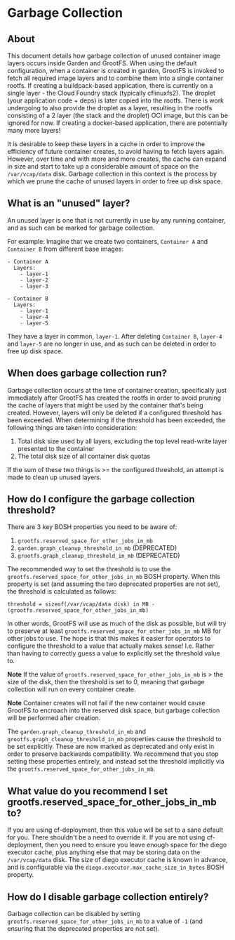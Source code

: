 # Garbage Collection

## About

This document details how garbage collection of unused container image layers occurs inside Garden and GrootFS.
When using the default configuration, when a container is created in garden, GrootFS is invoked to fetch all required image layers and to combine them into a single container rootfs.
If creating a buildpack-based application, there is currently on a single layer - the Cloud Foundry stack (typically cflinuxfs2). The droplet (your application code + deps) is later copied into the rootfs.
There is work undergoing to also provide the droplet as a layer, resulting in the rootfs consisting of a 2 layer (the stack and the droplet) OCI image, but this can be ignored for now.
If creating a docker-based application, there are potentially many more layers!

It is desirable to keep these layers in a cache in order to improve the efficiency of future container creates, to avoid having to fetch layers again.
However, over time and with more and more creates, the cache can expand in size and start to take up a considerable amount of space on the `/var/vcap/data` disk.
Garbage collection in this context is the process by which we prune the cache of unused layers in order to free up disk space.

## What is an "unused" layer?

An unused layer is one that is not currently in use by any running container, and as such can be marked for garbage collection.

For example: Imagine that we create two containers, `Container A` and `Container B` from different base images:

```
- Container A
  Layers:
    - layer-1
    - layer-2
    - layer-3

- Container B
  Layers:
    - layer-1
    - layer-4
    - layer-5

```

They have a layer in common, `layer-1`. After deleting  `Container B`,
`layer-4` and `layer-5` are no longer in use, and as such can be deleted in order to free up disk space.

## When does garbage collection run?

Garbage collection occurs at the time of container creation, specifically just immediately after GrootFS has created the rootfs in order to avoid pruning the cache of layers that might be used by the container that's being created.
However, layers will only be deleted if a configured threshold has been exceeded. When determining if the threshold has been exceeded, the following things are taken into consideration:

1. Total disk size used by all layers, excluding the top level read-write layer presented to the container
1. The total disk size of all container disk quotas 

If the sum of these two things is >= the configured threshold, an attempt is made to clean up unused layers.

## How do I configure the garbage collection threshold?

There are 3 key BOSH properties you need to be aware of:

1. `grootfs.reserved_space_for_other_jobs_in_mb`
1. `garden.graph_cleanup_threshold_in_mb` (DEPRECATED)
1. `grootfs.graph_cleanup_threshold_in_mb` (DEPRECATED)

The recommended way to set the threshold is to use the `grootfs.reserved_space_for_other_jobs_in_mb` BOSH property.
When this property is set (and assuming the two deprecated properties are not set), the threshold is calculated as follows:

```
threshold = sizeof(/var/vcap/data disk) in MB - (grootfs.reserved_space_for_other_jobs_in_mb)
```

In other words, GrootFS will use as much of the disk as possible, but will try to preserve at least `grootfs.reserved_space_for_other_jobs_in_mb` MB for other jobs to use. The hope is that this makes it easier for operators to configure the threshold to a value that actually makes sense! I.e. Rather than having to correctly guess a value to explicitly set the threshold value to.

**Note** If the value of `grootfs.reserved_space_for_other_jobs_in_mb` is > the size of the disk, then the threshold is set to 0, meaning that garbage collection will run on every container create.

**Note** Container creates will not fail if the new container would cause GrootFS to encroach into the reserved disk space, but garbage collection will be performed after creation.

The `garden.graph_cleanup_threshold_in_mb` and `grootfs.graph_cleanup_threshold_in_mb` properties cause the threshold to be set explicitly. These are now marked as deprecated and only exist in order to preserve backwards compatibility. We recommend that you stop setting these properties entirely, and instead set the threshold implicitly via the `grootfs.reserved_space_for_other_jobs_in_mb`. 

## What value do you recommend I set grootfs.reserved_space_for_other_jobs_in_mb to?

If you are using cf-deployment, then this value will be set to a sane default for you. There shouldn't be a need to override it.
If you are not using cf-deployment, then you need to ensure you leave enough space for the diego executor cache, plus anything else that may be storing data on the `/var/vcap/data` disk. The size of diego executor cache is known in advance, and is configurable via the `diego.executor.max_cache_size_in_bytes` BOSH property. 

## How do I disable garbage collection entirely?

Garbage collection can be disabled by setting `grootfs.reserved_space_for_other_jobs_in_mb` to a value of `-1` (and ensuring that the deprecated properties are not set). 
